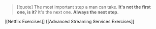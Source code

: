 
> [!quote] 
>  The most important step a man can take. **It's not the first one, is it?** It's the next one. **Always the next step.**


[[Netflix Exercises]]
[[Advanced Streaming Services Exercises]]


